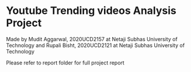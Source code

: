 # Youtube Trending videos Analysis Project

Made by Mudit Aggarwal, 2020UCD2157 at Netaji Subhas University of Technology
and Rupali Bisht, 2020UCD2121 at Netaji Subhas University of Technology

Please refer to report folder for full project report
